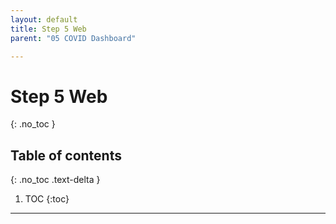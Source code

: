 ```yaml
---
layout: default
title: Step 5 Web
parent: "05 COVID Dashboard"

---
```


# Step 5 Web
{: .no_toc }

## Table of contents
{: .no_toc .text-delta }

1. TOC
{:toc}

---
